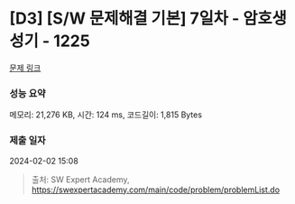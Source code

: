 # [D3] [S/W 문제해결 기본] 7일차 - 암호생성기 - 1225 

[문제 링크](https://swexpertacademy.com/main/code/problem/problemDetail.do?contestProbId=AV14uWl6AF0CFAYD) 

### 성능 요약

메모리: 21,276 KB, 시간: 124 ms, 코드길이: 1,815 Bytes

### 제출 일자

2024-02-02 15:08



> 출처: SW Expert Academy, https://swexpertacademy.com/main/code/problem/problemList.do